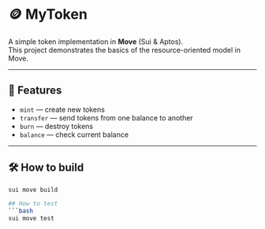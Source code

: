 # 🪙 MyToken

A simple token implementation in **Move** (Sui & Aptos).  
This project demonstrates the basics of the resource-oriented model in Move.

---

## 🔹 Features
- `mint` — create new tokens  
- `transfer` — send tokens from one balance to another  
- `burn` — destroy tokens  
- `balance` — check current balance  

---

## 🛠 How to build
```bash
sui move build

## How to test
```bash
sui move test
